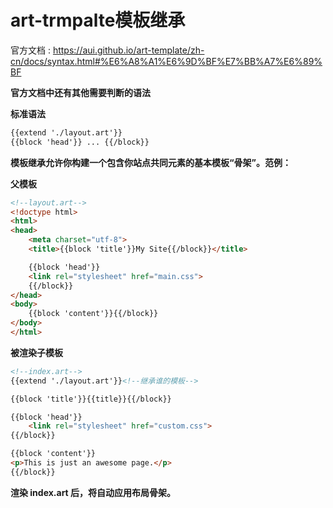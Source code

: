 # 	art-trmpalte模板继承

官方文档 : https://aui.github.io/art-template/zh-cn/docs/syntax.html#%E6%A8%A1%E6%9D%BF%E7%BB%A7%E6%89%BF

**官方文档中还有其他需要判断的语法**

**标准语法**

```html
{{extend './layout.art'}}
{{block 'head'}} ... {{/block}}
```

**模板继承允许你构建一个包含你站点共同元素的基本模板“骨架”。范例：**

**父模板**

```html
<!--layout.art-->
<!doctype html>
<html>
<head>
    <meta charset="utf-8">
    <title>{{block 'title'}}My Site{{/block}}</title>

    {{block 'head'}}
    <link rel="stylesheet" href="main.css">
    {{/block}}
</head>
<body>
    {{block 'content'}}{{/block}}
</body>
</html>
```



**被渲染子模板**

```html
<!--index.art-->
{{extend './layout.art'}}<!--继承谁的模板-->

{{block 'title'}}{{title}}{{/block}}

{{block 'head'}}
    <link rel="stylesheet" href="custom.css">
{{/block}}

{{block 'content'}}
<p>This is just an awesome page.</p>
{{/block}}
```

**渲染 index.art 后，将自动应用布局骨架。**